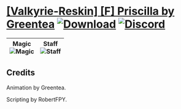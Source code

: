 # [\[Valkyrie-Reskin\] \[F\] Priscilla by Greentea](https://github.com/Klokinator/FE-Repo/tree/main/Battle%20Animations/Mounted%20-%20Valks,%20MKs,%20Magi/%5BValkyrie-Reskin%5D%20%5BF%5D%20Priscilla%20by%20Greentea) [![Download](https://img.shields.io/badge/Download--red?style=social&logo=github)](https://minhaskamal.github.io/DownGit/#/home?url=https://github.com/Klokinator/FE-Repo/tree/main/Battle%20Animations/Mounted%20-%20Valks,%20MKs,%20Magi/%5BValkyrie-Reskin%5D%20%5BF%5D%20Priscilla%20by%20Greentea) [![Discord](https://img.shields.io/badge/Discord--blue?style=social&logo=discord)](https://discord.gg/C7VNGnyTPA)

| <b>Magic</b><br/><img alt="Magic" src="https://raw.githubusercontent.com/Klokinator/FE-Repo/main/Battle%20Animations/Mounted%20-%20Valks,%20MKs,%20Magi/%5BValkyrie-Reskin%5D%20%5BF%5D%20Priscilla%20by%20Greentea/6.%20Magic/Magic.gif"/> | <b>Staff</b><br/><img alt="Staff" src="https://raw.githubusercontent.com/Klokinator/FE-Repo/main/Battle%20Animations/Mounted%20-%20Valks,%20MKs,%20Magi/%5BValkyrie-Reskin%5D%20%5BF%5D%20Priscilla%20by%20Greentea/7.%20Staff/Staff.gif"/> |
| :---: | :---: |

## Credits

Animation by Greentea.

Scripting by RobertFPY.

